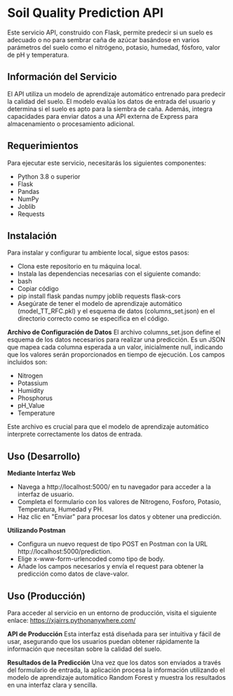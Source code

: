# Soil Quality Prediction API
Este servicio API, construido con Flask, permite predecir si un suelo es adecuado o no para sembrar caña de azúcar basándose en varios parámetros del suelo como el nitrógeno, potasio, humedad, fósforo, valor de pH y temperatura.

## Información del Servicio
El API utiliza un modelo de aprendizaje automático entrenado para predecir la calidad del suelo. El modelo evalúa los datos de entrada del usuario y determina si el suelo es apto para la siembra de caña. Además, integra capacidades para enviar datos a una API externa de Express para almacenamiento o procesamiento adicional.

## Requerimientos
Para ejecutar este servicio, necesitarás los siguientes componentes:

+ Python 3.8 o superior
+ Flask
+ Pandas
+ NumPy
+ Joblib
+ Requests

## Instalación
Para instalar y configurar tu ambiente local, sigue estos pasos:

+ Clona este repositorio en tu máquina local.
+ Instala las dependencias necesarias con el siguiente comando:
+ bash
+ Copiar código
+ pip install flask pandas numpy joblib requests flask-cors
+ Asegúrate de tener el modelo de aprendizaje automático (model_TT_RFC.pkl) y el esquema de datos (columns_set.json) en el directorio correcto como se especifica en el código.

**Archivo de Configuración de Datos**
El archivo columns_set.json define el esquema de los datos necesarios para realizar una predicción. Es un JSON que mapea cada columna esperada a un valor, inicialmente null, indicando que los valores serán proporcionados en tiempo de ejecución. Los campos incluidos son:

+ Nitrogen
+ Potassium
+ Humidity
+ Phosphorus
+ pH_Value
+ Temperature

Este archivo es crucial para que el modelo de aprendizaje automático interprete correctamente los datos de entrada.

## Uso (Desarrollo)
**Mediante Interfaz Web**
+ Navega a http://localhost:5000/ en tu navegador para acceder a la interfaz de usuario.
+ Completa el formulario con los valores de Nitrogeno, Fosforo, Potasio, Temperatura, Humedad y PH.
+ Haz clic en "Enviar" para procesar los datos y obtener una predicción.

**Utilizando Postman**
+ Configura un nuevo request de tipo POST en Postman con la URL http://localhost:5000/prediction.
+ Elige x-www-form-urlencoded como tipo de body.
+ Añade los campos necesarios y envía el request para obtener la predicción como datos de clave-valor.

## Uso (Producción)
Para acceder al servicio en un entorno de producción, visita el siguiente enlace: https://xjairrs.pythonanywhere.com/

**API de Producción**
Esta interfaz está diseñada para ser intuitiva y fácil de usar, asegurando que los usuarios puedan obtener rápidamente la información que necesitan sobre la calidad del suelo.

**Resultados de la Predicción**
Una vez que los datos son enviados a través del formulario de entrada, la aplicación procesa la información utilizando el modelo de aprendizaje automático Random Forest y muestra los resultados en una interfaz clara y sencilla.

